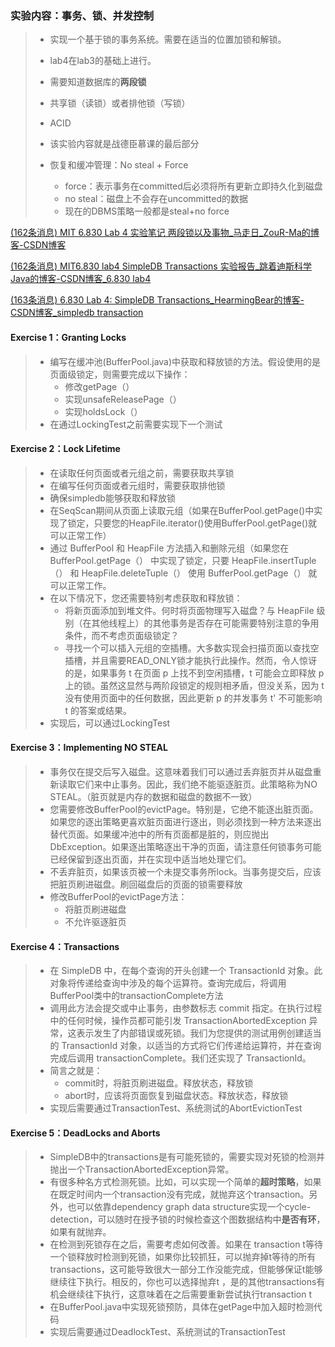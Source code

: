 ### 实验内容：事务、锁、并发控制

> - 实现一个基于锁的事务系统。需要在适当的位置加锁和解锁。
>
> - lab4在lab3的基础上进行。
>
> - 需要知道数据库的**两段锁**
> - 共享锁（读锁）或者排他锁（写锁）
> - ACID
>
> - 该实验内容就是战德臣慕课的最后部分
>
> - 恢复和缓冲管理：No steal + Force
>   - force：表示事务在committed后必须将所有更新立即持久化到磁盘
>   - no steal：磁盘上不会存在uncommitted的数据
>   - 现在的DBMS策略一般都是steal+no force

[(162条消息) MIT 6.830 Lab 4 实验笔记 两段锁以及事物_马走日_ZouR-Ma的博客-CSDN博客](https://blog.csdn.net/Fitzzzz/article/details/118768879)

[(162条消息) MIT6.830 lab4 SimpleDB Transactions 实验报告_跳着迪斯科学Java的博客-CSDN博客_6.830 lab4](https://blog.csdn.net/weixin_45834777/article/details/120999300)

[(163条消息) 6.830 Lab 4: SimpleDB Transactions_HearmingBear的博客-CSDN博客_simpledb transaction](https://blog.csdn.net/hjw199666/article/details/103674301)

#### Exercise 1：Granting Locks

> - 编写在缓冲池(BufferPool.java)中获取和释放锁的方法。假设使用的是页面级锁定，则需要完成以下操作：
>   - 修改getPage（）
>   - 实现unsafeReleasePage（）
>   - 实现holdsLock（）
> - 在通过LockingTest之前需要实现下一个测试

#### Exercise 2：Lock Lifetime

> - 在读取任何页面或者元组之前，需要获取共享锁
> - 在编写任何页面或者元组时，需要获取排他锁
> - 确保simpledb能够获取和释放锁
> - 在SeqScan期间从页面上读取元组（如果在BufferPool.getPage()中实现了锁定，只要您的HeapFile.iterator()使用BufferPool.getPage()就可以正常工作）
> - 通过 BufferPool 和 HeapFile 方法插入和删除元组（如果您在 BufferPool.getPage（） 中实现了锁定，只要 HeapFile.insertTuple（） 和 HeapFile.deleteTuple（） 使用 BufferPool.getPage（） 就可以正常工作。
> - 在以下情况下，您还需要特别考虑获取和释放锁：
>   - 将新页面添加到堆文件。何时将页面物理写入磁盘？与 HeapFile 级别（在其他线程上）的其他事务是否存在可能需要特别注意的争用条件，而不考虑页面级锁定？
>   - 寻找一个可以插入元组的空插槽。大多数实现会扫描页面以查找空插槽，并且需要READ_ONLY锁才能执行此操作。然而，令人惊讶的是，如果事务 t 在页面 p 上找不到空闲插槽，t 可能会立即释放 p 上的锁。虽然这显然与两阶段锁定的规则相矛盾，但没关系，因为 t 没有使用页面中的任何数据，因此更新 p 的并发事务 t' 不可能影响 t 的答案或结果。
> - 实现后，可以通过LockingTest

#### Exercise 3：Implementing NO STEAL

> - 事务仅在提交后写入磁盘。这意味着我们可以通过丢弃脏页并从磁盘重新读取它们来中止事务。因此，我们绝不能驱逐脏页。此策略称为NO STEAL。（脏页就是内存的数据和磁盘的数据不一致）
> - 您需要修改BufferPool的evictPage。特别是，它绝不能逐出脏页面。如果您的逐出策略更喜欢脏页面进行逐出，则必须找到一种方法来逐出替代页面。如果缓冲池中的所有页面都是脏的，则应抛出 DbException。如果逐出策略逐出干净的页面，请注意任何锁事务可能已经保留到逐出页面，并在实现中适当地处理它们。
> - 不丢弃脏页，如果该页被一个未提交事务所lock。当事务提交后，应该把脏页刷进磁盘。刷回磁盘后的页面的锁需要释放
> - 修改BufferPool的evictPage方法：
>   - 将脏页刷进磁盘
>   - 不允许驱逐脏页

#### Exercise 4：Transactions

> - 在 SimpleDB 中，在每个查询的开头创建一个 TransactionId 对象。此对象将传递给查询中涉及的每个运算符。查询完成后，将调用BufferPool类中的transactionComplete方法
> - 调用此方法会提交或中止事务，由参数标志 commit 指定。在执行过程中的任何时候，操作员都可能引发 TransactionAbortedException 异常，这表示发生了内部错误或死锁。我们为您提供的测试用例创建适当的 TransactionId 对象，以适当的方式将它们传递给运算符，并在查询完成后调用 transactionComplete。我们还实现了 TransactionId。
> - 简言之就是：
>   - commit时，将脏页刷进磁盘。释放状态，释放锁
>   - abort时，应该将页面恢复到磁盘状态。释放状态，释放锁
> - 实现后需要通过TransactionTest、系统测试的AbortEvictionTest

#### Exercise 5：DeadLocks and Aborts

> - SimpleDB中的transactions是有可能死锁的，需要实现对死锁的检测并抛出一个TransactionAbortedException异常。
> -  有很多种名方式检测死锁。比如，可以实现一个简单的**超时策略**，如果在既定时间内一个transaction没有完成，就抛弃这个transaction。另外，也可以依靠dependency graph data structure实现一个cycle-detection，可以随时在授予锁的时候检查这个图数据结构中**是否有环**，如果有就抛弃。
> - 在检测到死锁存在之后，需要考虑如何改善。如果在 transaction t等待一个锁释放时检测到死锁，如果你比较抓狂，可以抛弃掉t等待的所有transactions，这可能导致很大一部分工作没能完成，但能够保证t能够继续往下执行。相反的，你也可以选择抛弃t ，是的其他transactions有机会继续往下执行，这意味着在之后需要重新尝试执行transaction t
> - 在BufferPool.java中实现死锁预防，具体在getPage中加入超时检测代码
> - 实现后需要通过DeadlockTest、系统测试的TransactionTest



















